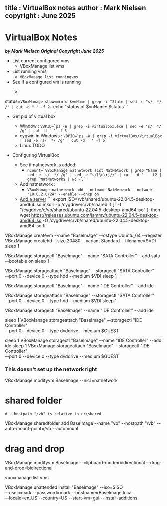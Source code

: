title :  VirtualBox notes
author : Mark Nielsen
copyright : June 2025
---

VirtualBox Notes
==============================

_**by Mark Nielsen
Original Copyright June 2025**_


* List current configured vms
    * VBoxManage list vms 
* List running vms
    * ```VBoxManage list runningvms```
* See if a configured vm is running
    * ``` vmName='BaseImage'
status=`VBoxManage showvminfo $vmName | grep -i ^State | sed -e "s/  */ /" | cut -d " " -f 2-`
echo "status of $vnName: $status```

* Get pid of virtual box
    * Window : ``` VBPID=`ps -W | grep -i virtualbox.exe | sed -e 's/  */ /g' | cut -d ' ' -f 5` ```
    * cygwin in Windows : ``` VBPID=`ps -W | grep -i VirtualBox/VirtualBox | sed -e 's/  */ /g' | cut -d ' ' -f 5` ```
    * Linux TODO

* Configuring VirtualBox
    * See if natnetwork is added:
        * ``` ncount=`VBoxManage natnetwork list NatNetwork | grep ^Name | sed -e 's/  */ /g' | sed -e "s/[\n\r]//" | cut  -d ' ' -f2 | grep ^NatNetwork$ | wc -l`  ```
    * Add natnetwork :
        * ```VBoxManage natnetwork add --netname NatNetwork --network  "10.0.2.0/24" --enable --dhcp on ```
    * [Add a server](https://raw.githubusercontent.com/vikingdata/articles/refs/heads/main/vm/Linux_db_vm_part1_files/create_base_vm.txt) ```
export ISO=/vb/shared/ubuntu-22.04.5-desktop-amd64.iso
mkdir -p /cygdrive/c/vb/shared
if [ ! -f "/cygdrive/c/vb/shared/ubuntu-22.04.5-desktop-amd64.iso" ]; then
  wget https://releases.ubuntu.com/jammy/ubuntu-22.04.5-desktop-amd64.iso -O /cygdrive/c/vb/shared/ubuntu-22.04.5-desktop-amd64.iso
fi

VBoxManage createvm --name "BaseImage" --ostype Ubuntu_64 --register
VBoxManage createhd --size 20480 --variant Standard --filename=$VDI
sleep 1

VBoxManage storagectl "BaseImage" --name "SATA Controller" --add sata --bootable on
sleep 1

VBoxManage storageattach "BaseImage" --storagectl "SATA Controller" \
  --port 0 --device 0 --type hdd --medium $VDI
sleep 1

VBoxManage storagectl "BaseImage" --name "IDE Controller" --add ide

VBoxManage storageattach "BaseImage" --storagectl "SATA Controller" \
  --port 0 --device 0 --type hdd --medium $VDI
sleep 1

VBoxManage storagectl "BaseImage" --name "IDE Controller" --add ide

sleep 1
VBoxManage storageattach "BaseImage" --storagectl "IDE Controller" \
    --port 0 --device 0 --type dvddrive --medium $GUEST

sleep 1
VBoxManage storagectl "BaseImage" --name "IDE Controller" --add ide
sleep 1
VBoxManage storageattach "BaseImage" --storagectl "IDE Controller" \
  --port 0 --device 0 --type dvddrive --medium $GUEST

 ### This doesn't set up the network right
 VBoxManage modifyvm BaseImage --nic1=natnetwork

  # shared folder
    # --hostpath "/vb" is relative to c:\shared
VBoxManage sharedfolder add BaseImage --name "vb" --hostpath "/vb" --auto-mount-point=/vb --automount

  # drag and drop
VBoxManage modifyvm BaseImage --clipboard-mode=bidirectional --drag-and-drop=bidirectional

vboxmanage list vms

VBoxManage unattended install "BaseImage" --iso=$ISO \
  --user=mark --password=mark --hostname=BaseImage.local \
    --locale=en_US --country=US  --start-vm=gui --install-additions
    

```

